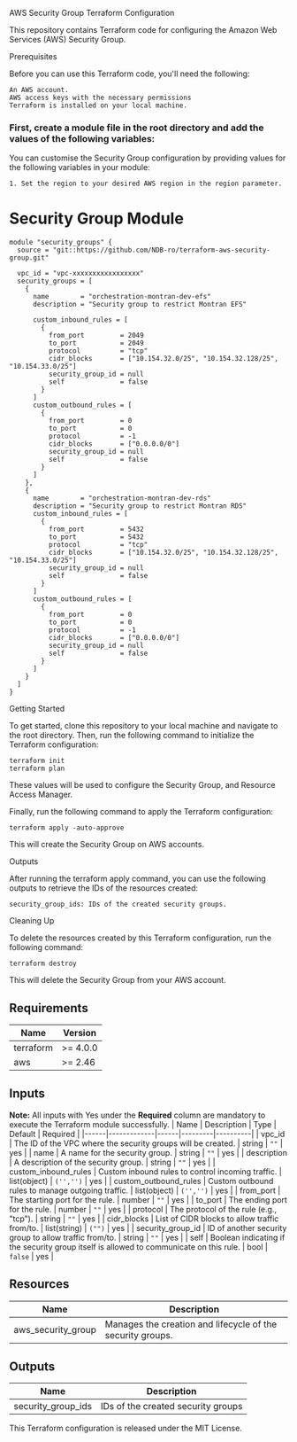 AWS Security Group Terraform Configuration

This repository contains Terraform code for configuring the Amazon Web Services (AWS) Security Group.

Prerequisites

Before you can use this Terraform code, you'll need the following:

    An AWS account.
    AWS access keys with the necessary permissions
    Terraform is installed on your local machine.

### First, create a module file in the root directory and add the values of the following variables:

You can customise the Security Group configuration by providing values for the following variables in your module:

    1. Set the region to your desired AWS region in the region parameter.
              

# Security Group Module ########################################################################################################
```
module "security_groups" {
  source = "git::https://github.com/NDB-ro/terraform-aws-security-group.git"

  vpc_id = "vpc-xxxxxxxxxxxxxxxxx"
  security_groups = [
    {
      name        = "orchestration-montran-dev-efs"
      description = "Security group to restrict Montran EFS"

      custom_inbound_rules = [
        {
          from_port         = 2049
          to_port           = 2049
          protocol          = "tcp"
          cidr_blocks       = ["10.154.32.0/25", "10.154.32.128/25", "10.154.33.0/25"]
          security_group_id = null
          self              = false
        }
      ]
      custom_outbound_rules = [
        {
          from_port         = 0
          to_port           = 0
          protocol          = -1
          cidr_blocks       = ["0.0.0.0/0"]
          security_group_id = null
          self              = false
        }
      ]
    },
    {
      name        = "orchestration-montran-dev-rds"
      description = "Security group to restrict Montran RDS"
      custom_inbound_rules = [
        {
          from_port         = 5432
          to_port           = 5432
          protocol          = "tcp"
          cidr_blocks       = ["10.154.32.0/25", "10.154.32.128/25", "10.154.33.0/25"]
          security_group_id = null
          self              = false
        }
      ]
      custom_outbound_rules = [
        {
          from_port         = 0
          to_port           = 0
          protocol          = -1
          cidr_blocks       = ["0.0.0.0/0"]
          security_group_id = null
          self              = false
        }
      ]
    }
  ]
}
```

Getting Started

To get started, clone this repository to your local machine and navigate to the root directory. Then, run the following command to initialize the Terraform configuration:

```
terraform init
terraform plan
```

These values will be used to configure the Security Group, and Resource Access Manager.

Finally, run the following command to apply the Terraform configuration:

```
terraform apply -auto-approve
```

This will create the Security Group on AWS accounts.

Outputs

After running the terraform apply command, you can use the following outputs to retrieve the IDs of the resources created:

    security_group_ids: IDs of the created security groups.    

Cleaning Up

To delete the resources created by this Terraform configuration, run the following command:

```
terraform destroy
```

This will delete the Security Group from your AWS account.


## Requirements

| Name | Version |
|------|---------|
| terraform | >= 4.0.0 |
| aws | >= 2.46 |


## Inputs
**Note:** All inputs with Yes under the **Required** column are mandatory to execute the Terraform module successfully.
| Name | Description | Type	| Default | Required |
|------|-------------|------|---------|----------|
| vpc_id | The ID of the VPC where the security groups will be created. | string | ```""``` | yes |
| name | A name for the security group. | string | ```""``` | yes |
| description | A description of the security group. | string | ```""``` | yes |
| custom_inbound_rules | Custom inbound rules to control incoming traffic. | list(object) | ```('','')``` | yes |
| custom_outbound_rules | Custom outbound rules to manage outgoing traffic. | list(object) | ```('','')``` | yes |
| from_port | The starting port for the rule. | number | ```""``` | yes |
| to_port | The ending port for the rule. | number | ```""``` | yes |
| protocol | The protocol of the rule (e.g., "tcp"). | string | ```""``` | yes |
| cidr_blocks | List of CIDR blocks to allow traffic from/to. | list(string) | ```("")``` | yes |
| security_group_id | ID of another security group to allow traffic from/to. | string | ```""``` | yes |
| self | Boolean indicating if the security group itself is allowed to communicate on this rule. | bool | ```false``` | yes |


## Resources
| Name | Description |
|-----|-------------|
| aws_security_group | Manages the creation and lifecycle of the security groups. |


## Outputs
| Name | Description |
|-----|-------------|
| security_group_ids | IDs of the created security groups |


This Terraform configuration is released under the MIT License.


